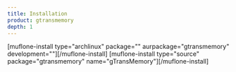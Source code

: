```yaml
---
title: Installation
product: gtransmemory
depth: 1
---
```


[muflone-install type="archlinux" package="" aurpackage="gtransmemory" development=""][/muflone-install]
[muflone-install type="source" package="gtransmemory" name="gTransMemory"][/muflone-install]

